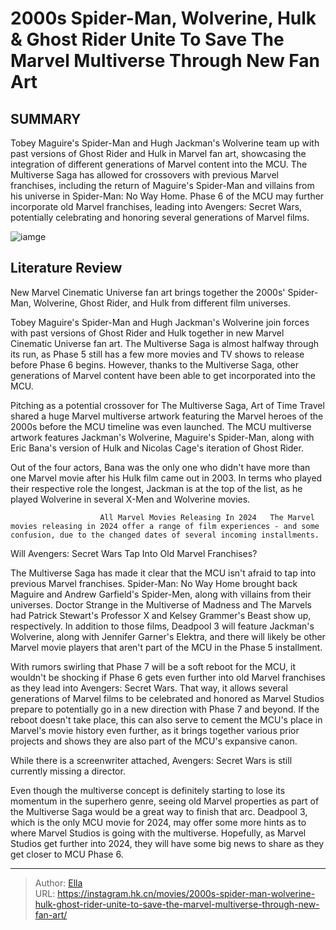 # 2000s Spider-Man, Wolverine, Hulk &amp; Ghost Rider Unite To Save The Marvel Multiverse Through New Fan Art


## SUMMARY 



  Tobey Maguire&#39;s Spider-Man and Hugh Jackman&#39;s Wolverine team up with past versions of Ghost Rider and Hulk in Marvel fan art, showcasing the integration of different generations of Marvel content into the MCU.   The Multiverse Saga has allowed for crossovers with previous Marvel franchises, including the return of Maguire&#39;s Spider-Man and villains from his universe in Spider-Man: No Way Home.   Phase 6 of the MCU may further incorporate old Marvel franchises, leading into Avengers: Secret Wars, potentially celebrating and honoring several generations of Marvel films.  

![iamge](https://static1.srcdn.com/wordpress/wp-content/uploads/2024/01/a-split-image-of-ghost-rider-on-his-bike-in-the-2007-movie-and-hugh-jackman-s-wolverine-on-an-x-men-poster.jpg)

## Literature Review

New Marvel Cinematic Universe fan art brings together the 2000s&#39; Spider-Man, Wolverine, Ghost Rider, and Hulk from different film universes.




Tobey Maguire&#39;s Spider-Man and Hugh Jackman&#39;s Wolverine join forces with past versions of Ghost Rider and Hulk together in new Marvel Cinematic Universe fan art. The Multiverse Saga is almost halfway through its run, as Phase 5 still has a few more movies and TV shows to release before Phase 6 begins. However, thanks to the Multiverse Saga, other generations of Marvel content have been able to get incorporated into the MCU.




Pitching as a potential crossover for The Multiverse Saga, Art of Time Travel shared a huge Marvel multiverse artwork featuring the Marvel heroes of the 2000s before the MCU timeline was even launched. The MCU multiverse artwork features Jackman&#39;s Wolverine, Maguire&#39;s Spider-Man, along with Eric Bana&#39;s version of Hulk and Nicolas Cage&#39;s iteration of Ghost Rider.


 

Out of the four actors, Bana was the only one who didn&#39;t have more than one Marvel movie after his Hulk film came out in 2003. In terms who played their respective role the longest, Jackman is at the top of the list, as he played Wolverine in several X-Men and Wolverine movies.

                        All Marvel Movies Releasing In 2024   The Marvel movies releasing in 2024 offer a range of film experiences - and some confusion, due to the changed dates of several incoming installments.   





 Will Avengers: Secret Wars Tap Into Old Marvel Franchises? 
         

The Multiverse Saga has made it clear that the MCU isn&#39;t afraid to tap into previous Marvel franchises. Spider-Man: No Way Home brought back Maguire and Andrew Garfield&#39;s Spider-Men, along with villains from their universes. Doctor Strange in the Multiverse of Madness and The Marvels had Patrick Stewart&#39;s Professor X and Kelsey Grammer&#39;s Beast show up, respectively. In addition to those films, Deadpool 3 will feature Jackman&#39;s Wolverine, along with Jennifer Garner&#39;s Elektra, and there will likely be other Marvel movie players that aren&#39;t part of the MCU in the Phase 5 installment.

With rumors swirling that Phase 7 will be a soft reboot for the MCU, it wouldn&#39;t be shocking if Phase 6 gets even further into old Marvel franchises as they lead into Avengers: Secret Wars. That way, it allows several generations of Marvel films to be celebrated and honored as Marvel Studios prepare to potentially go in a new direction with Phase 7 and beyond. If the reboot doesn&#39;t take place, this can also serve to cement the MCU&#39;s place in Marvel&#39;s movie history even further, as it brings together various prior projects and shows they are also part of the MCU&#39;s expansive canon.






While there is a screenwriter attached, Avengers: Secret Wars is still currently missing a director.




Even though the multiverse concept is definitely starting to lose its momentum in the superhero genre, seeing old Marvel properties as part of the Multiverse Saga would be a great way to finish that arc. Deadpool 3, which is the only MCU movie for 2024, may offer some more hints as to where Marvel Studios is going with the multiverse. Hopefully, as Marvel Studios get further into 2024, they will have some big news to share as they get closer to MCU Phase 6.



---

> Author: [Ella](https://instagram.hk.cn/)  
> URL: https://instagram.hk.cn/movies/2000s-spider-man-wolverine-hulk-ghost-rider-unite-to-save-the-marvel-multiverse-through-new-fan-art/  

